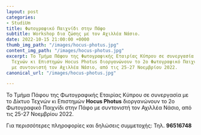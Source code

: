 ```yaml
---
layout: post
categories:
- StudiUm
title: Φωτογραφικό Παιχνίδι στην Πάφο
subtitle: Workshop δια ζώσης με τον Αχιλλέα Νάσιο.
date: 2022-10-15 21:00:00 +0000
thumb_img_path: "/images/hocus-photus.jpg"
content_img_path: "/images/hocus-photus.jpg"
excerpt: Το Τμήμα Πάφου της Φωτογραφικής Εταιρίας Κύπρου σε συνεργασία με το Δίκτυο
  Τεχνών κι Επιστημών Hocus Photus διοργανώνουν το 2ο Φωτογραφικό Παιχνίδι στην Πάφο
  με συντονιστή τον Αχιλλέα Νάσιο, από τις 25-27 Νοεμβρίου 2022.
canonical_url: "/images/hocus-photus.jpg"

---
```

Το Τμήμα Πάφου της Φωτογραφικής Εταιρίας Κύπρου σε συνεργασία με το Δίκτυο Τεχνών κι Επιστημών **Hocus Photus** διοργανώνουν το 2ο Φωτογραφικό Παιχνίδι στην Πάφο με συντονιστή τον Αχιλλέα Νάσιο, από τις 25-27 Νοεμβρίου 2022.

Για περισσότερες πληροφορίες και δηλώσεις συμμετοχής: Τηλ. **96516748**